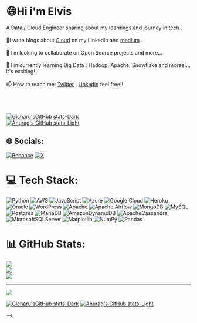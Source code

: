 # 😄Hi i'm Elvis
A Data / Cloud Engineer sharing about my learnings and journey in tech . </br>
<br>🔭I write blogs about [Cloud](https://www.linkedin.com/in/elvis-gicharu/) on my LinkedIn and [medium](https://medium.com/@gicharuelvis) .</br>
<br>👯 I’m looking to collaborate on Open Source projects and more... </br>
<br>🌱 I’m currently learning Big Data : Hadoop, Apache, Snowflake and moree.... it's exciting! </br>
<br>📫 How to reach me: [Twitter](https://x.com/ElvisGicharu1) , [Linkedin](https://www.linkedin.com/in/elvis-gicharu/) feel free!! </br>

<br><br><!-- Github stats --><br>[![Gicharu'sGitHub stats-Dark](https://github-readme-stats.vercel.app/api?username=GicharuElvis&show_icons=true&theme=dark#gh-dark-mode-only)](https://github.com/GicharuElvis/github-readme-stats#gh-dark-mode-only)<br>[![Anurag's GitHub stats-Light](https://github-readme-stats.vercel.app/api?username=GicharuElvis&show_icons=true&theme=default#gh-light-mode-only)](https://github.com/GicharuElvis/github-readme-stats#gh-light-mode-only)<br>


## 🌐 Socials:
[![Behance](https://img.shields.io/badge/Behance-1769ff?logo=behance&logoColor=white)](https://behance.net/Elvis) [![X](https://img.shields.io/badge/X-black.svg?logo=X&logoColor=white)](https://x.com/Gicharuelvis1) 

# 💻 Tech Stack:
![Python](https://img.shields.io/badge/python-3670A0?style=for-the-badge&logo=python&logoColor=ffdd54) ![AWS](https://img.shields.io/badge/AWS-%23FF9900.svg?style=for-the-badge&logo=amazon-aws&logoColor=white) ![JavaScript](https://img.shields.io/badge/javascript-%23323330.svg?style=for-the-badge&logo=javascript&logoColor=%23F7DF1E) ![Azure](https://img.shields.io/badge/azure-%230072C6.svg?style=for-the-badge&logo=microsoftazure&logoColor=white) ![Google Cloud](https://img.shields.io/badge/GoogleCloud-%234285F4.svg?style=for-the-badge&logo=google-cloud&logoColor=white) ![Heroku](https://img.shields.io/badge/heroku-%23430098.svg?style=for-the-badge&logo=heroku&logoColor=white) ![Oracle](https://img.shields.io/badge/Oracle-F80000?style=for-the-badge&logo=oracle&logoColor=white) ![WordPress](https://img.shields.io/badge/WordPress-%23117AC9.svg?style=for-the-badge&logo=WordPress&logoColor=white) ![Apache](https://img.shields.io/badge/apache-%23D42029.svg?style=for-the-badge&logo=apache&logoColor=white) ![Apache Airflow](https://img.shields.io/badge/Apache%20Airflow-017CEE?style=for-the-badge&logo=Apache%20Airflow&logoColor=white) ![MongoDB](https://img.shields.io/badge/MongoDB-%234ea94b.svg?style=for-the-badge&logo=mongodb&logoColor=white) ![MySQL](https://img.shields.io/badge/mysql-4479A1.svg?style=for-the-badge&logo=mysql&logoColor=white) ![Postgres](https://img.shields.io/badge/postgres-%23316192.svg?style=for-the-badge&logo=postgresql&logoColor=white) ![MariaDB](https://img.shields.io/badge/MariaDB-003545?style=for-the-badge&logo=mariadb&logoColor=white) ![AmazonDynamoDB](https://img.shields.io/badge/Amazon%20DynamoDB-4053D6?style=for-the-badge&logo=Amazon%20DynamoDB&logoColor=white) ![ApacheCassandra](https://img.shields.io/badge/cassandra-%231287B1.svg?style=for-the-badge&logo=apache-cassandra&logoColor=white) ![MicrosoftSQLServer](https://img.shields.io/badge/Microsoft%20SQL%20Server-CC2927?style=for-the-badge&logo=microsoft%20sql%20server&logoColor=white) ![Matplotlib](https://img.shields.io/badge/Matplotlib-%23ffffff.svg?style=for-the-badge&logo=Matplotlib&logoColor=black) ![NumPy](https://img.shields.io/badge/numpy-%23013243.svg?style=for-the-badge&logo=numpy&logoColor=white) ![Pandas](https://img.shields.io/badge/pandas-%23150458.svg?style=for-the-badge&logo=pandas&logoColor=white)
# 📊 GitHub Stats:
![](https://github-readme-stats.vercel.app/api?username=GicharuElvis&theme=dracula&hide_border=false&include_all_commits=true&count_private=true)<br/>
![](https://github-readme-streak-stats.herokuapp.com/?user=GicharuElvis&theme=dracula&hide_border=false)<br/>
![](https://github-readme-stats.vercel.app/api/top-langs/?username=GicharuElvis&theme=dracula&hide_border=false&include_all_commits=true&count_private=true&layout=compact)

---
[![](https://visitcount.itsvg.in/api?id=GicharuElvis&icon=0&color=0)](https://visitcount.itsvg.in)

<!-- Proudly created with GPRM ( https://gprm.itsvg.in ) -->

<!--### Hi i'm Elvis
A Data / Cloud Engineer sharing about my learnings and journey in tech . </br>
🔭I write blogs about [Cloud](https://www.linkedin.com/in/elvis-gicharu/) on my LinkedIn and [medium](https://medium.com/@gicharuelvis) .</br>
👯 I’m looking to collaborate on Open Source projects. </br>
🌱 I’m currently learning Big Data : Hadoop, Apache, Snowflake and moree.... it's exciting! </br>
📫 How to reach me: [Twitter](https://x.com/ElvisGicharu1) , [Linkedin](https://www.linkedin.com/in/elvis-gicharu/) feel free </br>

<!-- Github stats -->
[![Gicharu'sGitHub stats-Dark](https://github-readme-stats.vercel.app/api?username=GicharuElvis&show_icons=true&theme=dark#gh-dark-mode-only)](https://github.com/GicharuElvis/github-readme-stats#gh-dark-mode-only)
[![Anurag's GitHub stats-Light](https://github-readme-stats.vercel.app/api?username=GicharuElvis&show_icons=true&theme=default#gh-light-mode-only)](https://github.com/GicharuElvis/github-readme-stats#gh-light-mode-only)

<!--
**GicharuElvis/GicharuElvis** is a ✨ _special_ ✨ repository because its `README.md` (this file) appears on your GitHub profile.

Here are some ideas to get you started:

- 🔭 I’m currently working on ...
- 🌱 I’m currently learning ...
- 👯 I’m looking to collaborate on ...
- 🤔 I’m looking for help with ...
- 💬 Ask me about ...
- 📫 How to reach me: ...
- 😄 Pronouns: ...
- ⚡ Fun fact: ...
--> -->
